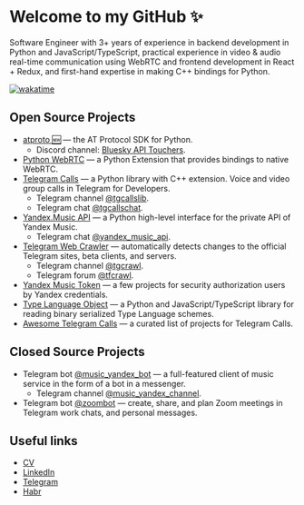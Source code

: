 # Welcome to my GitHub ✨

Software Engineer with 3+ years of experience in backend development in Python and JavaScript/TypeScript, practical experience in video & audio real-time communication using WebRTC and frontend development in React + Redux, and first-hand expertise in making C++ bindings for Python.

[![wakatime](https://wakatime.com/badge/user/3dffa020-4a1a-4dcc-8526-a337c2321c39.svg)](https://wakatime.com/@3dffa020-4a1a-4dcc-8526-a337c2321c39)

## Open Source Projects

- [atproto 🆕](https://github.com/MarshalX/atproto) — the AT Protocol SDK for Python.
  - Discord channel: [Bluesky API Touchers](https://discord.gg/PCyVJXU9jN).
- [Python WebRTC](https://github.com/MarshalX/python-webrtc) — a Python Extension that provides bindings to native WebRTC. 
- [Telegram Calls](https://github.com/MarshalX/tgcalls) — a Python library with C++ extension. Voice and video group calls in Telegram for Developers.
  - Telegram channel [@tgcallslib](https://t.me/tgcallslib).
  - Telegram chat [@tgcallschat](https://t.me/tgcallschat).
- [Yandex.Music API](https://github.com/MarshalX/yandex-music-api) — a Python high-level interface for the private API of Yandex Music.
  - Telegram chat [@yandex_music_api](https://t.me/yandex_music_api).
- [Telegram Web Crawler](https://github.com/MarshalX/telegram-crawler) — automatically detects changes to the official Telegram sites, beta clients, and servers.
  - Telegram channel [@tgcrawl](https://t.me/tgcrawl).
  - Telegram forum [@tfcrawl](https://t.me/tfcrawl).
- [Yandex Music Token](https://github.com/MarshalX/yandex-music-token) — a few projects for security authorization users by Yandex credentials.
- [Type Language Object](https://github.com/MarshalX/tlo) — a Python and JavaScript/TypeScript library for reading binary serialized Type Language schemes.
- [Awesome Telegram Calls](https://github.com/tgcalls/awesome-tgcalls) — a curated list of projects for Telegram Calls.

## Closed Source Projects

- Telegram bot [@music_yandex_bot](https://t.me/music_yandex_bot) — a full-featured client of music service in the form of a bot in a messenger.
  - Telegram channel [@music_yandex_channel](https://t.me/music_yandex_channel).
- Telegram bot [@zoombot](https://t.me/zoombot) — create, share, and plan Zoom meetings in Telegram work chats, and personal messages.

## Useful links

- [CV](https://marshal.dev)
- [LinkedIn](https://www.linkedin.com/in/marshalx/)
- [Telegram](https://t.me/MarshalX)
- [Habr](https://habr.com/ru/users/marshalx/)
